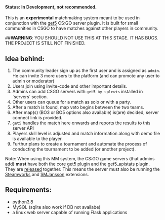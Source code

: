 #### **Status: In Development, not recommended.**

This is an **experimental** matchmaking system meant to be used in conjunction with the [get5](https://github.com/splewis/get5) CS:GO server plugin. It is built for small communities in CSGO to have matches against other players in community.

##**WARNING**: YOU SHOULD NOT USE THIS AT THIS STAGE. IT HAS BUGS. THE PROJECT IS STILL NOT FINISHED.


## Idea behind:
1. The community leader sign up as the first user and is assigned as `admin`. He can invite 3 more users to the platform (and can promote any user to admin or moderator)
2. Users join using invite-code and other important details.
3. Admins can add CSGO servers with `get5 by splewis` installed in 'servers' section.
4. Other users can queue for a match as solo or with a party.
5. After a match is found, map veto begins between the two teams.
6. After map(s) (BO3 or BO5 options also available) is(are) decided, server connect link is provided.
7. `get5` handles the match here onwards and reports the results to this server API
8. Players skill level is adjusted and match information along with demo file is available to the player.
9. Furthur plans to create a tournament and automate the process of conducting the tournament to be added (or another project).

Note: When using this MM system, the CS:GO game servers (that admins add) **must** have both the core get5 plugin and the get5_apistats plugin. They are [released](https://github.com/splewis/get5/releases) together. This means the server must also be running the [Steamworks](https://forums.alliedmods.net/showthread.php?t=229556) and [SMJansson](https://forums.alliedmods.net/showthread.php?t=184604) extensions.

## Requirements:
- python3.8
- MySQL (sqlite also work if DB not availabe)
- a linux web server capable of running Flask applications

